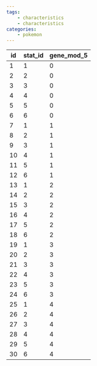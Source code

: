 ```yaml
---
tags:
    - characteristics
    - characteristics
categories:
    - pokemon
---
```


| id | stat_id | gene_mod_5 |
|----|---------|------------|
| 1  | 1       | 0          |
| 2  | 2       | 0          |
| 3  | 3       | 0          |
| 4  | 4       | 0          |
| 5  | 5       | 0          |
| 6  | 6       | 0          |
| 7  | 1       | 1          |
| 8  | 2       | 1          |
| 9  | 3       | 1          |
| 10 | 4       | 1          |
| 11 | 5       | 1          |
| 12 | 6       | 1          |
| 13 | 1       | 2          |
| 14 | 2       | 2          |
| 15 | 3       | 2          |
| 16 | 4       | 2          |
| 17 | 5       | 2          |
| 18 | 6       | 2          |
| 19 | 1       | 3          |
| 20 | 2       | 3          |
| 21 | 3       | 3          |
| 22 | 4       | 3          |
| 23 | 5       | 3          |
| 24 | 6       | 3          |
| 25 | 1       | 4          |
| 26 | 2       | 4          |
| 27 | 3       | 4          |
| 28 | 4       | 4          |
| 29 | 5       | 4          |
| 30 | 6       | 4          |
